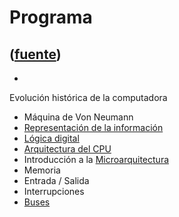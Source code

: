 # Programa
([fuente](https://campus.exactas.uba.ar/course/view.php?id=1100&section=1))
---
  -   
Evolución histórica de la computadora

  - Máquina de Von Neumann
  - [Representación de la información](https://campus.exactas.uba.ar/mod/resource/view.php?id=57550 "Representación de la información")
  - [Lógica digital](https://campus.exactas.uba.ar/mod/resource/view.php?id=57551 "Lógica Digital")
  - [Arquitectura del CPU](https://campus.exactas.uba.ar/mod/resource/view.php?id=57552 "Arquitectura del CPU")
  - Introducción a la [Microarquitectura](https://campus.exactas.uba.ar/mod/resource/view.php?id=57532 "Microarquitectura")
  - Memoria
  - Entrada / Salida
  - Interrupciones
  - [Buses](https://campus.exactas.uba.ar/mod/resource/view.php?id=57555 "Buses")

